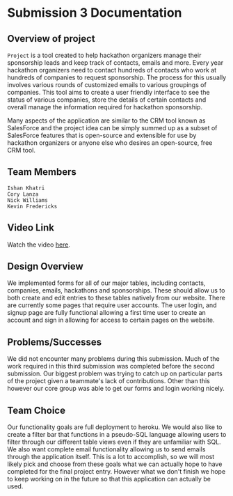 # Submission 3 Documentation

## Overview of project

`Project` is a tool created to help hackathon organizers manage their sponsorship leads and keep track of contacts, emails and more. Every year hackathon organizers need to contact hundreds of contacts who work at hundreds of companies to request sponsorship. The process for this usually involves various rounds of customized emails to various groupings of companies. This tool aims to create a user friendly interface to see the status of various companies, store the details of certain contacts and overall manage the information required for hackathon sponsorship.

Many aspects of the application are similar to the CRM tool known as SalesForce and the project idea can be simply summed up as a subset of SalesForce features that is open-source and extensible for use by hackathon organizers or anyone else who desires an open-source, free CRM tool.

## Team Members
    Ishan Khatri
    Cory Lanza
    Nick Williams
    Kevin Fredericks

## Video Link

Watch the video [here](https://youtu.be/n2nmzi-BoEc).

## Design Overview

We implemented forms for all of our major tables, including contacts, companies, emails, hackathons and sponsorships. These should allow us to both create and edit entries to these tables natively from our website. There are currently some pages that require user accounts. The user login, and signup page are fully functional allowing a first time user to create an account and sign in allowing for access to certain pages on the website.

## Problems/Successes

We did not encounter many problems during this submission. Much of the work required in this third submission was completed before the second submission. Our biggest problem was trying to catch up on particular parts of the project given a teammate's lack of contributions. Other than this however our core group was able to get our forms and login working nicely.

## Team Choice

Our functionality goals are full deployment to heroku. We would also like to create a filter bar that functions in a pseudo-SQL language allowing users to filter through our different table views even if they are unfamiliar with SQL. We also want complete email functionality allowing us to send emails through the application itself. This is a lot to accomplish, so we will most likely pick and choose from these goals what we can actually hope to have completed for the final project entry. However what we don't finish we hope to keep working on in the future so that this application can actually be used.
